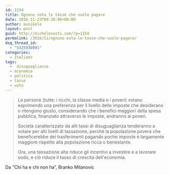 ```yaml
---
id: 1154
title: Ognuno vota le tasse che vuole pagare 
date: 2016-11-23T09:30:00+00:00
author: musikele
layout: post
guid: http://michelenasti.com/?p=1154
permalink: /2016/11/ognuno-vota-le-tasse-che-vuole-pagare/
dsq_thread_id:
  - "5325938091"
categories:
  - Italiano
tags:
  -  disuguaglianza
  - economia
  - politica
  - tasse
  - voto
---
```

> Le persone (tutte: i ricchi, la classe media e i poveri) votano esprimendo una preferenza per il livello delle imposte che desiderano o ritengono giusto, considerando che i benefici maggiori della spesa pubblica, finanziato attraverso le imposte, andranno ai poveri. 
> 
> Società caratterizzato da alti tassi di disuguaglianza tenderanno a votare per alti livelli di tassazione, perché la popolazione povera che beneficerebbe dei trasferimenti pagando poche imposte é largamente maggiore rispetto alla popolazione ricca o benestante. 
> 
> Ora, una tassazione alta riduce gli incentivi a investire e a lavorare sodo, e ciò riduce il tasso di crescita dell'economia. 

Da "Chi ha e chi non ha&#8221;, Branko Milanovic 